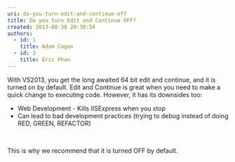 ```yaml
---
uri: do-you-turn-edit-and-continue-off
title: Do you turn Edit and Continue OFF?
created: 2013-08-30 20:30:54
authors:
  - id: 1
    title: Adam Cogan
  - id: 3
    title: Eric Phan
---
```





<span class='intro'> <p>With VS2013, you get the long awaited 64 bit edit and continue, and it is turned on by default. Edit and Continue is great when you need to make a quick change to executing code. However, it has its downsides too&#58;​</p><ul><li>
            Web Development - Kills IISExpress when you stop</li><li>
            Can lead to bad development practices (trying to debug instead of doing RED, GREEN, REFACTOR)</li></ul>
<br> </span>

<p>​This is why we recommend that it is turned OFF by default.​​</p>


